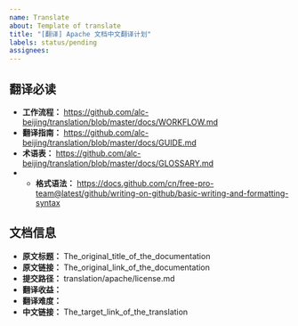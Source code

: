 ```yaml
---
name: Translate
about: Template of translate
title: "[翻译] Apache 文档中文翻译计划"
labels: status/pending
assignees: 
---
```


## 翻译必读

* **工作流程：** https://github.com/alc-beijing/translation/blob/master/docs/WORKFLOW.md
* **翻译指南：** https://github.com/alc-beijing/translation/blob/master/docs/GUIDE.md
* **术语表：** https://github.com/alc-beijing/translation/blob/master/docs/GLOSSARY.md
* * **格式语法：** https://docs.github.com/cn/free-pro-team@latest/github/writing-on-github/basic-writing-and-formatting-syntax

## 文档信息

* **原文标题：** The_original_title_of_the_documentation
* **原文链接：** The_original_link_of_the_documentation
* **提交路径：** translation/apache/license.md
* **翻译收益：**
* **翻译难度：**
* **中文链接：** The_target_link_of_the_translation
